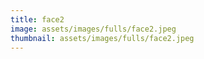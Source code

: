 ```yaml
---
title: face2
image: assets/images/fulls/face2.jpeg
thumbnail: assets/images/fulls/face2.jpeg
---
```

